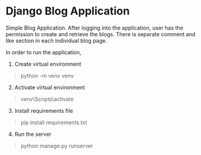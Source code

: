 # Django Blog Application

Simple Blog Application. After logging into the application, user has the permission to create and retrieve the blogs. There is separate comment and like section in each individual blog page.

In order to run the application,
1. Create virtual environment
>python -m venv venv
2. Activate virtual environment
>venv\Scripts\activate
3. Install requirements file
>pip install requirements.txt
4. Run the server
>python manage.py runserver